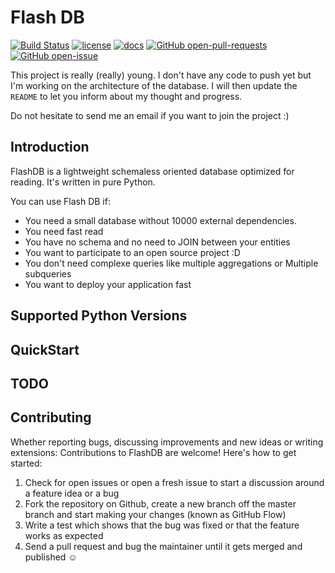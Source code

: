 # Flash DB

[![Build Status](https://app.travis-ci.com/Universemul/flashdb.svg?branch=main)](https://app.travis-ci.com/Universemul/flashdb)
[![license](https://img.shields.io/github/license/Universemul/flashdb)](https://raw.githubusercontent.com/Universemul/flashdbmaster/LICENSE) 
[![docs](https://img.shields.io/badge/docs-unknown-lightgrey)](https://universemul.github.io/flashdb/#/)
[![GitHub open-pull-requests](https://badgen.net/github/open-prs/universemul/flashdb)](https://https://github.com/Universemul/flashdb/pulls?q=is%3Aopen)
[![GitHub open-issue](https://badgen.net/github/open-issues/universemul/flashdb)](https://https://github.com/Universemul/flashdb/issues?q=is%3Aopen)



This project is really (really) young. I don't have any code to push yet but I'm working on the architecture of the database.
I will then update the `README` to let you inform about my thought and progress.

Do not hesitate to send me an email if you want to join the project :)

## Introduction

FlashDB is a lightweight schemaless oriented database optimized for reading. It's written in pure Python.

You can use Flash DB if:
- You need a small database without 10000 external dependencies.
- You need fast read
- You have no schema and no need to JOIN between your entities
- You want to participate to an open source project :D
- You don't need complexe queries like multiple aggregations or Multiple subqueries
- You want to deploy your application fast 

## Supported Python Versions

## QuickStart

## TODO

## Contributing

Whether reporting bugs, discussing improvements and new ideas or writing extensions: Contributions to FlashDB are welcome! Here's how to get started:

1. Check for open issues or open a fresh issue to start a discussion around a feature idea or a bug
2. Fork the repository on Github, create a new branch off the master branch and start making your changes (known as GitHub Flow)
3. Write a test which shows that the bug was fixed or that the feature works as expected
4. Send a pull request and bug the maintainer until it gets merged and published ☺
